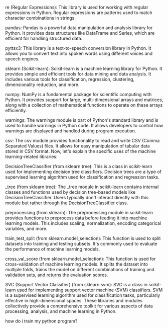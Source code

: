 re (Regular Expressions):
This library is used for working with regular expressions in Python. Regular expressions are patterns used to match character combinations in strings.

pandas:
Pandas is a powerful data manipulation and analysis library for Python. It provides data structures like DataFrame and Series, which are efficient for handling structured data.

pyttsx3:
This library is a text-to-speech conversion library in Python. It allows you to convert text into spoken words using different voices and speech engines.

sklearn (Scikit-learn):
Scikit-learn is a machine learning library for Python. It provides simple and efficient tools for data mining and data analysis. It includes various tools for classification, regression, clustering, dimensionality reduction, and more.

numpy:
NumPy is a fundamental package for scientific computing with Python. It provides support for large, multi-dimensional arrays and matrices, along with a collection of mathematical functions to operate on these arrays efficiently.

warnings:
The warnings module is part of Python's standard library and is used to handle warnings in Python code. It allows developers to control how warnings are displayed and handled during program execution.

csv:
The csv module provides functionality to read and write CSV (Comma Separated Values) files. It allows for easy manipulation of tabular data stored in CSV format.
Now, let's explain the specific uses of the machine learning-related libraries:

DecisionTreeClassifier (from sklearn.tree):
This is a class in scikit-learn used for implementing decision tree classifiers. Decision trees are a type of supervised learning algorithm used for classification and regression tasks.

_tree (from sklearn.tree):
The _tree module in scikit-learn contains internal classes and functions used by decision tree-based models like DecisionTreeClassifier. Users typically don't interact directly with this module but rather through the DecisionTreeClassifier class.

preprocessing (from sklearn):
The preprocessing module in scikit-learn provides functions to preprocess data before feeding it into machine learning models. This includes scaling, normalization, encoding categorical variables, and more.

train_test_split (from sklearn.model_selection):
This function is used to split datasets into training and testing subsets. It's commonly used to evaluate the performance of machine learning models.

cross_val_score (from sklearn.model_selection):
This function is used for cross-validation of machine learning models. It splits the dataset into multiple folds, trains the model on different combinations of training and validation sets, and returns the evaluation scores.

SVC (Support Vector Classifier) (from sklearn.svm):
SVC is a class in scikit-learn used for implementing support vector machine (SVM) classifiers. SVM is a supervised learning algorithm used for classification tasks, particularly effective in high-dimensional spaces.
These libraries and modules collectively provide a comprehensive toolkit for various aspects of data processing, analysis, and machine learning in Python.

how do i train my python program?
